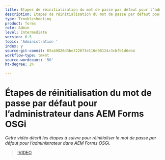 ```yaml
---
title: Étapes de réinitialisation du mot de passe par défaut pour l’administrateur dans AEM Forms OSGi
description: Étapes de réinitialisation du mot de passe par défaut pour l’administrateur dans AEM Forms OSGi
type: Troubleshooting
product: forms
role: Admin
level: Intermediate
version: 6.5
topic: 'Administration '
index: y
source-git-commit: 65a40826d3be322673e116d98124c3cbfb1d6eb4
workflow-type: tm+mt
source-wordcount: '50'
ht-degree: 2%

---
```



# Étapes de réinitialisation du mot de passe par défaut pour l’administrateur dans AEM Forms OSGi

*Cette vidéo décrit les étapes à suivre pour réinitialiser le mot de passe par défaut pour l’administrateur dans AEM Forms OSGi.*

>[!VIDEO](https://video.tv.adobe.com/v/335542?quality=9&learn=on)